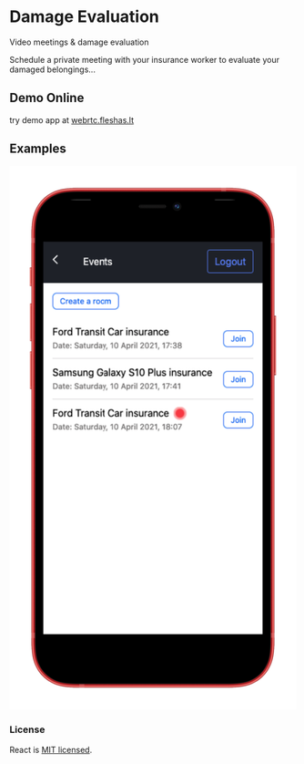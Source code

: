 # Damage Evaluation

 Video meetings &amp; damage evaluation
           
Schedule a private meeting with your insurance worker to evaluate your damaged
belongings...


## Demo Online

try demo app at [webrtc.fleshas.lt](https://webrtc.fleshas.lt)

## Examples

![](/demo/events2_iphone12black_portrait.png)


### License

React is [MIT licensed](./LICENSE).